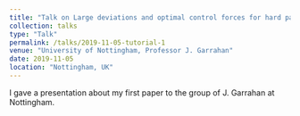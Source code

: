 ```yaml
---
title: "Talk on Large deviations and optimal control forces for hard particles in one dimension "
collection: talks
type: "Talk"
permalink: /talks/2019-11-05-tutorial-1
venue: "University of Nottingham, Professor J. Garrahan"
date: 2019-11-05
location: "Nottingham, UK"
---
```


I gave a presentation about my first paper to the group of J. Garrahan at Nottingham.
